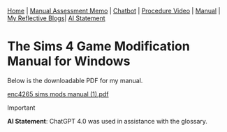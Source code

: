 [Home](index.md) | [Manual Assessment Memo](manual_assessment_memo.md) | [Chatbot](chatbot.md) | [Procedure Video](procedure_video.md) | [Manual](manual.md) | [My Reflective Blogs](reflective_blogs.md)| [AI Statement](AI_Statement.md)

# The Sims 4 Game Modification Manual for Windows 

Below is the downloadable PDF for my manual. 

[enc4265 sims mods manual  (1).pdf](https://github.com/user-attachments/files/19905811/enc4265.sims.mods.manual.1.pdf)

<object data="[enc4265 sims mods manual  (1).pdf](https://github.com/user-attachments/files/19905811/enc4265.sims.mods.manual.1.pdf)" width="1000" height="1000" type='application/pdf'/>








>[!IMPORTANT]
>**AI Statement**: ChatGPT 4.0 was used in assistance with the glossary. 
